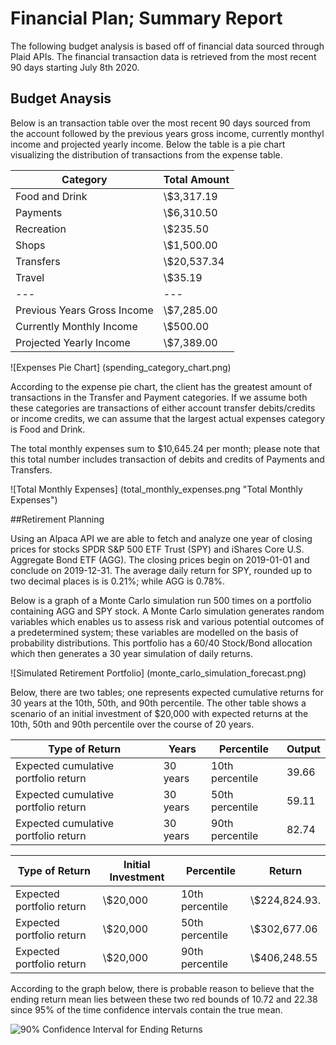 # Financial Plan; Summary Report

The following budget analysis is based off of financial data sourced through Plaid APIs. The financial transaction data is retrieved from the most recent 90 days starting July 8th 2020.

## Budget Anaysis 


Below is an transaction table over the most recent 90 days sourced from the account followed by the previous years gross income, currently monthyl income and projected yearly income. Below the table is a pie chart visualizing the distribution of transactions from the expense table.


| Category       | Total Amount |
|----------------|--------------|
| Food and Drink | \\$3,317.19    |
| Payments       | \\$6,310.50    |
| Recreation     | \\$235.50      |
| Shops          | \\$1,500.00    |
| Transfers      | \\$20,537.34   |
| Travel         | \\$35.19       |
|---|---|
| Previous Years Gross Income | \\$7,285.00 |
| Currently Monthly Income    | \\$500.00   |
| Projected Yearly Income     | \\$7,389.00 |


![Expenses Pie Chart]
(spending_category_chart.png)


According to the expense pie chart, the client has the greatest amount of transactions in the Transfer and Payment categories. If we assume both these categories are transactions of either account transfer debits/credits or income credits, we can assume that the largest actual expenses category is Food and Drink.

The total monthly expenses sum to $10,645.24 per month; please note that this total number includes transaction of debits and credits of Payments and Transfers.

![Total Monthly Expenses]
(total_monthly_expenses.png "Total Monthly Expenses")

##Retirement Planning

Using an Alpaca API we are able to fetch and analyze one year of closing prices for stocks SPDR S&P 500 ETF Trust (SPY) and iShares Core U.S. Aggregate Bond ETF (AGG). The closing prices begin on 2019-01-01 and conclude on 2019-12-31. The average daily return for SPY, rounded up to two decimal places is is 0.21%; while AGG is 0.78%. 

Below is a graph of a Monte Carlo simulation run 500 times on a portfolio containing AGG and SPY stock. A Monte Carlo simulation generates random variables which enables us to assess risk and various potential outcomes of a predetermined system; these variables are modelled on the basis of probability distributions. This portfolio has a 60/40 Stock/Bond allocation which then generates a 30 year simulation of daily returns.

![Simulated Retirement Portfolio]
(monte_carlo_simulation_forecast.png)

Below, there are two tables; one represents expected cumulative returns for 30 years at the 10th, 50th, and 90th percentile. The other table shows a scenario of an initial investment of $20,000 with expected returns at the 10th, 50th and 90th percentile over the course of 20 years.  

|Type of Return|Years|Percentile|Output|
|---|---|---|---|
|Expected cumulative portfolio return | 30 years | 10th percentile | 39.66
|Expected cumulative portfolio return | 30 years | 50th percentile | 59.11
|Expected cumulative portfolio return | 30 years | 90th percentile | 82.74


|Type of Return|Initial Investment|Percentile|Return|
|---|---|---|---|
|Expected portfolio return | \\$20,000 | 10th percentile | \\$224,824.93.
|Expected portfolio return | \\$20,000 | 50th percentile | \\$302,677.06
|Expected portfolio return | \\$20,000 | 90th percentile | \\$406,248.55


According to the graph below, there is probable reason to believe that the ending return mean lies between these two red bounds of 10.72 and 22.38 since 95% of the time confidence intervals contain the true mean.

![90% Confidence Interval for Ending Returns](90_CL_ending_returns.png "90% Confidence Interval for Ending Returns")